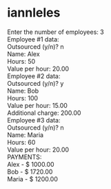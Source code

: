 # iannleles

Enter the number of employees: 3<br>
Employee #1 data: <br>
Outsourced (y/n)? n<br>
Name: Alex<br>
Hours: 50<br>
Value per hour: 20.00<br>
Employee #2 data:<br>
Outsourced (y/n)? y<br>
Name: Bob<br>
Hours: 100<br>
Value per hour: 15.00<br>
Additional charge: 200.00<br>
Employee #3 data:<br>
Outsourced (y/n)? n<br>
Name: Maria<br>
Hours: 60<br>
Value per hour: 20.00<br>
PAYMENTS:<br>
Alex - $ 1000.00<br>
Bob - $ 1720.00<br>
Maria - $ 1200.00<br>
